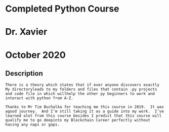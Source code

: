 # Completed Python Course
# Dr. Xavier
# October 2020
## Description
    There is a theory which states that if ever anyone discovers exactly My directoryleads to my folders and files that contain .py projects and code file in which willhelp the other py beginners to work and interact with python from A-Z.
    
    Thanks to Mr Tim Buchalka for teaching me this course in 2019.  It was agood journey.  And I’m still taking it as a guide into my work.  I’ve learned alot from this course besides I predict that this course will qualify me to go deepinto my Blockchain Career perfectly without having any naps or gaps.
